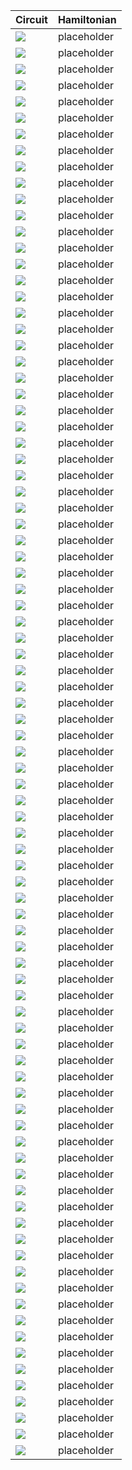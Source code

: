 | Circuit | Hamiltonian |
| ------- | ----------- |
|![](img/3_node_circuits/g1_c244.svg)|placeholder|
|![](img/3_node_circuits/g1_c293.svg)|placeholder|
|![](img/3_node_circuits/g1_c342.svg)|placeholder|
|![](img/3_node_circuits/g1_c27.svg)|placeholder|
|![](img/3_node_circuits/g1_c76.svg)|placeholder|
|![](img/3_node_circuits/g1_c125.svg)|placeholder|
|![](img/3_node_circuits/g1_c174.svg)|placeholder|
|![](img/3_node_circuits/g0_c34.svg)|placeholder|
|![](img/3_node_circuits/g1_c34.svg)|placeholder|
|![](img/3_node_circuits/g1_c83.svg)|placeholder|
|![](img/3_node_circuits/g1_c132.svg)|placeholder|
|![](img/3_node_circuits/g1_c181.svg)|placeholder|
|![](img/3_node_circuits/g1_c230.svg)|placeholder|
|![](img/3_node_circuits/g0_c41.svg)|placeholder|
|![](img/3_node_circuits/g1_c41.svg)|placeholder|
|![](img/3_node_circuits/g1_c90.svg)|placeholder|
|![](img/3_node_circuits/g1_c139.svg)|placeholder|
|![](img/3_node_circuits/g1_c188.svg)|placeholder|
|![](img/3_node_circuits/g1_c237.svg)|placeholder|
|![](img/3_node_circuits/g1_c286.svg)|placeholder|
|![](img/3_node_circuits/g0_c48.svg)|placeholder|
|![](img/3_node_circuits/g1_c48.svg)|placeholder|
|![](img/3_node_circuits/g1_c97.svg)|placeholder|
|![](img/3_node_circuits/g1_c146.svg)|placeholder|
|![](img/3_node_circuits/g1_c195.svg)|placeholder|
|![](img/3_node_circuits/g1_c122.svg)|placeholder|
|![](img/3_node_circuits/g1_c171.svg)|placeholder|
|![](img/3_node_circuits/g0_c11.svg)|placeholder|
|![](img/3_node_circuits/g1_c11.svg)|placeholder|
|![](img/3_node_circuits/g1_c60.svg)|placeholder|
|![](img/3_node_circuits/g1_c67.svg)|placeholder|
|![](img/3_node_circuits/g0_c25.svg)|placeholder|
|![](img/3_node_circuits/g1_c25.svg)|placeholder|
|![](img/3_node_circuits/g1_c74.svg)|placeholder|
|![](img/3_node_circuits/g1_c123.svg)|placeholder|
|![](img/3_node_circuits/g1_c172.svg)|placeholder|
|![](img/3_node_circuits/g1_c81.svg)|placeholder|
|![](img/3_node_circuits/g1_c179.svg)|placeholder|
|![](img/3_node_circuits/g0_c5.svg)|placeholder|
|![](img/3_node_circuits/g0_c12.svg)|placeholder|
|![](img/3_node_circuits/g1_c12.svg)|placeholder|
|![](img/3_node_circuits/g1_c61.svg)|placeholder|
|![](img/3_node_circuits/g0_c19.svg)|placeholder|
|![](img/3_node_circuits/g1_c19.svg)|placeholder|
|![](img/3_node_circuits/g1_c68.svg)|placeholder|
|![](img/3_node_circuits/g0_c26.svg)|placeholder|
|![](img/3_node_circuits/g1_c26.svg)|placeholder|
|![](img/3_node_circuits/g1_c75.svg)|placeholder|
|![](img/3_node_circuits/g1_c124.svg)|placeholder|
|![](img/3_node_circuits/g1_c173.svg)|placeholder|
|![](img/3_node_circuits/g0_c33.svg)|placeholder|
|![](img/3_node_circuits/g1_c33.svg)|placeholder|
|![](img/3_node_circuits/g1_c82.svg)|placeholder|
|![](img/3_node_circuits/g1_c131.svg)|placeholder|
|![](img/3_node_circuits/g1_c180.svg)|placeholder|
|![](img/3_node_circuits/g1_c229.svg)|placeholder|
|![](img/3_node_circuits/g0_c40.svg)|placeholder|
|![](img/3_node_circuits/g1_c40.svg)|placeholder|
|![](img/3_node_circuits/g1_c89.svg)|placeholder|
|![](img/3_node_circuits/g1_c138.svg)|placeholder|
|![](img/3_node_circuits/g1_c187.svg)|placeholder|
|![](img/3_node_circuits/g1_c236.svg)|placeholder|
|![](img/3_node_circuits/g1_c285.svg)|placeholder|
|![](img/3_node_circuits/g0_c6.svg)|placeholder|
|![](img/3_node_circuits/g0_c13.svg)|placeholder|
|![](img/3_node_circuits/g1_c13.svg)|placeholder|
|![](img/3_node_circuits/g1_c62.svg)|placeholder|
|![](img/3_node_circuits/g0_c20.svg)|placeholder|
|![](img/3_node_circuits/g1_c20.svg)|placeholder|
|![](img/3_node_circuits/g1_c69.svg)|placeholder|
|![](img/3_node_circuits/g0_c27.svg)|placeholder|
|![](img/3_node_circuits/g0_c1.svg)|placeholder|
|![](img/3_node_circuits/g0_c8.svg)|placeholder|
|![](img/3_node_circuits/g1_c8.svg)|placeholder|
|![](img/3_node_circuits/g1_c57.svg)|placeholder|
|![](img/3_node_circuits/g0_c9.svg)|placeholder|
|![](img/3_node_circuits/g1_c9.svg)|placeholder|
|![](img/3_node_circuits/g1_c58.svg)|placeholder|
|![](img/3_node_circuits/g0_c3.svg)|placeholder|
|![](img/3_node_circuits/g0_c10.svg)|placeholder|
|![](img/3_node_circuits/g1_c10.svg)|placeholder|
|![](img/3_node_circuits/g1_c59.svg)|placeholder|
|![](img/3_node_circuits/g0_c17.svg)|placeholder|
|![](img/3_node_circuits/g1_c17.svg)|placeholder|
|![](img/3_node_circuits/g1_c66.svg)|placeholder|
|![](img/3_node_circuits/g0_c24.svg)|placeholder|
|![](img/3_node_circuits/g1_c24.svg)|placeholder|
|![](img/3_node_circuits/g1_c73.svg)|placeholder|
